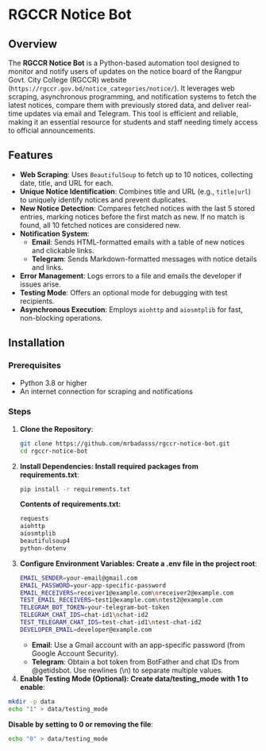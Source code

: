 # RGCCR Notice Bot

## Overview
The **RGCCR Notice Bot** is a Python-based automation tool designed to monitor and notify users of updates on the notice board of the Rangpur Govt. City College (RGCCR) website (`https://rgccr.gov.bd/notice_categories/notice/`). It leverages web scraping, asynchronous programming, and notification systems to fetch the latest notices, compare them with previously stored data, and deliver real-time updates via email and Telegram. This tool is efficient and reliable, making it an essential resource for students and staff needing timely access to official announcements.

## Features
- **Web Scraping**: Uses `BeautifulSoup` to fetch up to 10 notices, collecting date, title, and URL for each.
- **Unique Notice Identification**: Combines title and URL (e.g., `title|url`) to uniquely identify notices and prevent duplicates.
- **New Notice Detection**: Compares fetched notices with the last 5 stored entries, marking notices before the first match as new. If no match is found, all 10 fetched notices are considered new.
- **Notification System**:
  - **Email**: Sends HTML-formatted emails with a table of new notices and clickable links.
  - **Telegram**: Sends Markdown-formatted messages with notice details and links.
- **Error Management**: Logs errors to a file and emails the developer if issues arise.
- **Testing Mode**: Offers an optional mode for debugging with test recipients.
- **Asynchronous Execution**: Employs `aiohttp` and `aiosmtplib` for fast, non-blocking operations.

## Installation

### Prerequisites
- Python 3.8 or higher
- An internet connection for scraping and notifications

### Steps
1. **Clone the Repository**:
   ```bash
   git clone https://github.com/mrbadasss/rgccr-notice-bot.git
   cd rgccr-notice-bot
   ```
2. **Install Dependencies: Install required packages from requirements.txt**:
   ```bash
   pip install -r requirements.txt
   ```
   **Contents of requirements.txt:**
   ```bash
   requests
   aiohttp
   aiosmtplib
   beautifulsoup4
   python-dotenv
   ```
3. **Configure Environment Variables: Create a .env file in the project root**:
   ```bash
   EMAIL_SENDER=your-email@gmail.com
   EMAIL_PASSWORD=your-app-specific-password
   EMAIL_RECEIVERS=receiver1@example.com\nreceiver2@example.com
   TEST_EMAIL_RECEIVERS=test1@example.com\ntest2@example.com
   TELEGRAM_BOT_TOKEN=your-telegram-bot-token
   TELEGRAM_CHAT_IDS=chat-id1\nchat-id2
   TEST_TELEGRAM_CHAT_IDS=test-chat-id1\ntest-chat-id2
   DEVELOPER_EMAIL=developer@example.com
   ```
   - **Email**: Use a Gmail account with an app-specific password (from Google Account Security).
   - **Telegram**: Obtain a bot token from BotFather and chat IDs from @getidsbot. Use newlines (\n) to separate multiple values.
  4. **Enable Testing Mode (Optional): Create data/testing_mode with 1 to enable**:
   ```bash
   mkdir -p data
   echo "1" > data/testing_mode
   ```
   **Disable by setting to 0 or removing the file**:
   ```bash
   echo "0" > data/testing_mode
   ```
   
